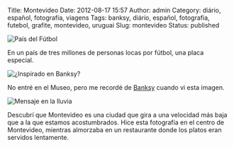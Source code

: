 Title: Montevideo
Date: 2012-08-17 15:57
Author: admin
Category: diário, español, fotografia, viagens
Tags: banksy, diário, español, fotografia, futebol, grafite, montevideo, uruguai
Slug: montevideo
Status: published

![País del
Fútbol](http://images.wille.blog.br/img_0239.jpg)

En un país de tres millones de personas locas por fútbol, una placa
especial.

![¿Inspirado en
Banksy?](http://images.wille.blog.br/img_0169.jpg)

No entré en el Museo, pero me recordé de
[Banksy](http://www.banksy.co.uk) cuando vi esta imagen.

![Mensaje en la
lluvia](http://images.wille.blog.br/moca-no-celular.jpg)

Descubrí que Montevideo es una ciudad que gira a una velocidad más baja
que a la que estamos acostumbrados. Hice esta fotografía en el centro de
Montevideo, mientras almorzaba en un restaurante donde los platos eran
servidos lentamente.

